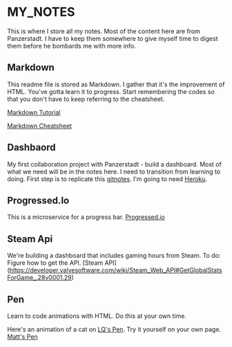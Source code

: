 # MY_NOTES
This is where I store all my notes. Most of the content here are from Panzerstadt. I have to keep them somewhere to give myself time to digest them before he bombards me with more info. 

## Markdown
This readme file is stored as Markdown. I gather that it's the improvement of HTML. You've gotta learn it to progress. Start remembering the codes so that you don't have to keep referring to the cheatsheet.

[Markdown Tutorial](https://www.markdowntutorial.com/lesson/1/)

[Markdown Cheatsheet](https://github.com/adam-p/markdown-here/wiki/Markdown-Cheatsheet)

## Dashbaord
My first collaboration project with Panzerstadt - build a dashboard. Most of what we need will be in the notes here. I need to transition from learning to doing.
First step is to replicate this [gitnotes](http://gitnotes.herokuapp.com/). 
I'm going to need [Heroku](https://dashboard.heroku.com/apps).

## Progressed.Io
This is a microservice for a progress bar. 
[Progressed.io](https://github.com/fehmicansaglam/progressed.io)

## Steam Api
We're building a dashboard that includes gaming hours from Steam.
To do: Figure how to get the API.
[Steam API] (https://developer.valvesoftware.com/wiki/Steam_Web_API#GetGlobalStatsForGame_.28v0001.29)

## Pen
Learn to code animations with HTML. Do this at your own time.

Here's an animation of a cat on [LQ's Pen](https://codepen.io/panzerstadt/pen/gejzGV).
Try it yourself on your own page. 
[Matt's Pen](https://codepen.io/mayojich/pen/NYOXpm)
